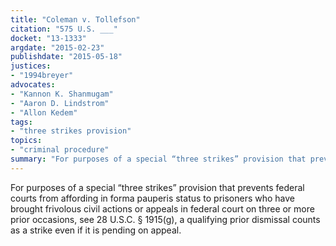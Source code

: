 ```yaml
---
title: "Coleman v. Tollefson"
citation: "575 U.S. ___"
docket: "13-1333"
argdate: "2015-02-23"
publishdate: "2015-05-18"
justices:
- "1994breyer"
advocates:
- "Kannon K. Shanmugam"
- "Aaron D. Lindstrom"
- "Allon Kedem"
tags:
- "three strikes provision"
topics:
- "criminal procedure"
summary: "For purposes of a special “three strikes” provision that prevents federal courts from affording in forma pauperis status to prisoners who have brought frivolous civil actions or appeals in federal court on three or more prior occasions, see 28 U.S.C. § 1915(g), a qualifying prior dismissal counts as a strike even if it is pending on appeal."
---
```

For purposes of a special “three strikes” provision that prevents federal courts from affording in forma pauperis status to prisoners who have brought frivolous civil actions or appeals in federal court on three or more prior occasions, see 28 U.S.C. § 1915(g), a qualifying prior dismissal counts as a strike even if it is pending on appeal.
